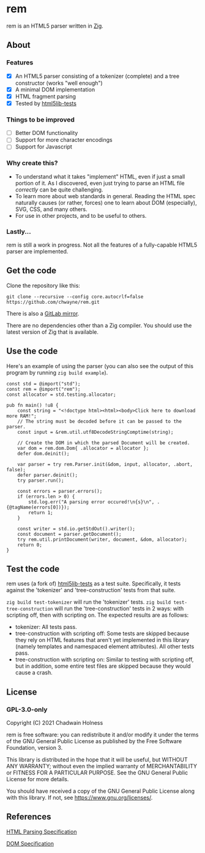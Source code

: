 # rem
rem is an HTML5 parser written in [Zig](https://ziglang.org).

## About
### Features
- [x] An HTML5 parser consisting of a tokenizer (complete) and a tree constructor (works "well enough")
- [x] A minimal DOM implementation
- [x] HTML fragment parsing
- [x] Tested by [html5lib-tests](https://github.com/chwayne/html5lib-tests)

### Things to be improved
- [ ] Better DOM functionality
- [ ] Support for more character encodings
- [ ] Support for Javascript

### Why create this?
* To understand what it takes "implement" HTML, even if just a small portion of it. As I discovered, even just trying to parse an HTML file _correctly_ can be quite challenging.
* To learn more about web standards in general. Reading the HTML spec naturally causes (or rather, forces) one to learn about DOM (especially), SVG, CSS, and many others.
* For use in other projects, and to be useful to others.

### Lastly...
rem is still a work in progress. Not all the features of a fully-capable HTML5 parser are implemented.

## Get the code
Clone the repository like this:
```
git clone --recursive --config core.autocrlf=false https://github.com/chwayne/rem.git
```
There is also a [GitLab mirror](https://gitlab.com/chwayne/rem).

There are no dependencies other than a Zig compiler. You should use the latest version of Zig that is available.

## Use the code
Here's an example of using the parser (you can also see the output of this program by running `zig build example`).

```zig
const std = @import("std");
const rem = @import("rem");
const allocator = std.testing.allocator;

pub fn main() !u8 {
    const string = "<!doctype html><html><body>Click here to download more RAM!";
    // The string must be decoded before it can be passed to the parser.
    const input = &rem.util.utf8DecodeStringComptime(string);

    // Create the DOM in which the parsed Document will be created.
    var dom = rem.dom.Dom{ .allocator = allocator };
    defer dom.deinit();

    var parser = try rem.Parser.init(&dom, input, allocator, .abort, false);
    defer parser.deinit();
    try parser.run();

    const errors = parser.errors();
    if (errors.len > 0) {
        std.log.err("A parsing error occured!\n{s}\n", .{@tagName(errors[0])});
        return 1;
    }

    const writer = std.io.getStdOut().writer();
    const document = parser.getDocument();
    try rem.util.printDocument(writer, document, &dom, allocator);
    return 0;
}
```

## Test the code
rem uses (a fork of) [html5lib-tests](https://github.com/html5lib/html5lib-tests) as a test suite. Specifically, it tests against the 'tokenizer' and 'tree-construction' tests from that suite. 

`zig build test-tokenizer` will run the 'tokenizer' tests.
`zig build test-tree-construction` will run the 'tree-construction' tests in 2 ways: with scripting off, then with scripting on.
The expected results are as follows:
- tokenizer: All tests pass.
- tree-construction with scripting off: Some tests are skipped because they rely on HTML features that aren't yet implemented in this library (namely templates and namespaced element attributes). All other tests pass.
- tree-construction with scripting on: Similar to testing with scripting off, but in addition, some entire test files are skipped because they would cause a crash.

## License
### GPL-3.0-only
Copyright (C) 2021 Chadwain Holness

rem is free software: you can redistribute it and/or modify it under the terms of the GNU General Public License as published by the Free Software Foundation, version 3.

This library is distributed in the hope that it will be useful, but WITHOUT ANY WARRANTY; without even the implied warranty of MERCHANTABILITY or FITNESS FOR A PARTICULAR PURPOSE.  See the GNU General Public License for more details.

You should have received a copy of the GNU General Public License along with this library.  If not, see <https://www.gnu.org/licenses/>.

## References
[HTML Parsing Specification](https://html.spec.whatwg.org/multipage/parsing.html)

[DOM Specification](https://dom.spec.whatwg.org/)
